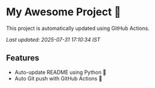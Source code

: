 # My Awesome Project 🚀

This project is automatically updated using GitHub Actions.

_Last updated: 2025-07-31 17:10:34 IST_

## Features
- Auto-update README using Python 🐍
- Auto Git push with GitHub Actions 🤖
